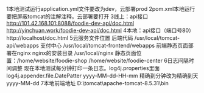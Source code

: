 1本地测试运行application.yml文件要改为dev，云部署prod
2pom.xml本地运行要把屏蔽tomcat的注解注释。云部署要打开
3线上：api接口
http://101.42.168.101:8088/foodie-dev-api/doc.html
http://yinchuan.work/foodie-dev-api/doc.html
4本地：api接口（端口号80）
http://localhost/doc.html
5云服务文件位置
后端代码 /usr/local/tomcat-api/webapps
支付中心 /usr/local/tomcat-frontend/webapps
前端静态页面部署在nginx 
nginx的安装目录 /usr/local/nginx
静态页面位置：/home/website/foodie-shop /home/website/foodie-center
6日志间隔时间调整
现在本地测试每分钟打印一条日志。log4j.properties里面 log4j.appender.file.DatePatter
yyyy-MM-dd-HH-mm 精确到分钟改为精确到天 yyyy-MM-dd
7本地前端地址  D:\tomcat\apache-tomcat-8.5.31\bin
